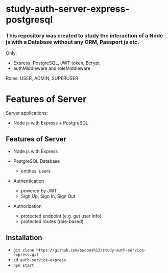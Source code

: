 # study-auth-server-express-postgresql

### This repository was created to study the interaction of a Node js with a Database without any ORM, Passport js etc.

Only:
* Express, PostgreSQL, JWT token, Bcrypt
* authMiddleware and roleMiddleware

Roles: USER, ADMIN, SUPERUSER

# Features of Server

Server applications:
* Node js with Express + PostgreSQL

## Features of Server
* Node.js with Express

* PostgreSQL Database
  * entities: users

* Authentication
  * powered by JWT
  * Sign Up, Sign In, Sign Out

* Authorization
  * protected endpoint (e.g. get user info)
  * protected routes (role-based)

## Installation

* `git clone https://github.com/swooosh13/study-auth-service-express.git`
* `cd auth-service-express`
* `npm start`
